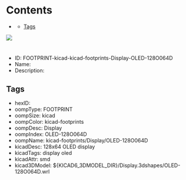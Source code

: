 



Contents
========

* [](#)
	* [Tags](#tags)
  
![][im]
# 

- ID: FOOTPRINT-kicad-kicad-footprints-Display-OLED-128O064D
- Name: 
- Description: 

## Tags

- hexID: 
- oompType: FOOTPRINT
- oompSize: kicad
- oompColor: kicad-footprints
- oompDesc: Display
- oompIndex: OLED-128O064D
- oompName: kicad-footprints/Display/OLED-128O064D
- kicadDesc: 128x64 OLED display
- kicadTags: display oled
- kicadAttr: smd
- kicad3DModel: ${KICAD6_3DMODEL_DIR}/Display.3dshapes/OLED-128O064D.wrl



[im]: image.png
